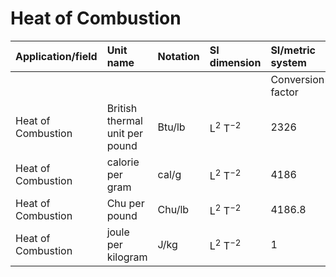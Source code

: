 # Heat of Combustion

| Application/field | Unit name | Notation | SI dimension | SI/metric system |  | English/US system |  |
| :--- | :--- | :--- | :--- | :--- | :--- | :--- | :--- |
|  |  |  |  | Conversion factor | Unit | Conversion factor | Unit |
| Heat of Combustion | British thermal unit per pound | Btu/lb | $\mathrm{L}^{2} \mathrm{~T}^{-2}$ | 2326 | J/kg | 1 | Btu/lb |
| Heat of Combustion | calorie per gram | $\mathrm{cal} / \mathrm{g}$ | $\mathrm{L}^{2} \mathrm{~T}^{-2}$ | 4186 | J/kg | 1.7997 | Btu/lb |
| Heat of Combustion | Chu per pound | Chu/lb | $\mathrm{L}^{2} \mathrm{~T}^{-2}$ | 4186.8 | J/kg | 1.8 | Btu/lb |
| Heat of Combustion | joule per kilogram | J/kg | $\mathrm{L}^{2} \mathrm{~T}^{-2}$ | 1 | J/kg | 0.00042992 | Btu/lb |
